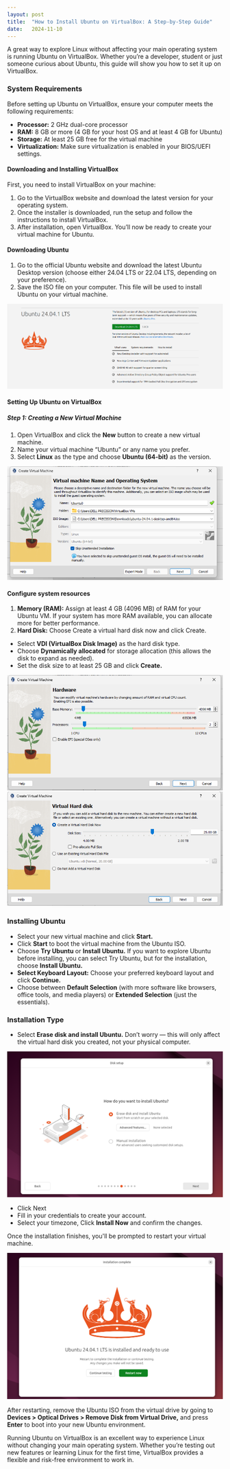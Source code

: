 ```yaml
---
layout: post
title:  "How to Install Ubuntu on VirtualBox: A Step-by-Step Guide"
date:   2024-11-10
---
```


<p>A great way to explore Linux without affecting your main operating system is running Ubuntu on VirtualBox. Whether you’re a developer, student or just someone curious about Ubuntu, this guide will show you how to set it up on VirtualBox.</p>

### System Requirements
<p>Before setting up Ubuntu on VirtualBox, ensure your computer meets the following requirements:</p>

   * **Processor:** 2 GHz dual-core processor
   * **RAM:** 8 GB or more (4 GB for your host OS and at least 4 GB for Ubuntu)
   * **Storage:** At least 25 GB free for the virtual machine
   * **Virtualization:** Make sure virtualization is enabled in your BIOS/UEFI settings.

#### Downloading and Installing VirtualBox
First, you need to install VirtualBox on your machine:
   1. Go to the VirtualBox website and download the latest version for your operating system.
   2. Once the installer is downloaded, run the setup and follow the instructions to install VirtualBox.
   3. After installation, open VirtualBox. You’ll now be ready to create your virtual machine for Ubuntu.

#### Downloading Ubuntu
   1. Go to the official Ubuntu website and download the latest Ubuntu Desktop version (choose either 24.04 LTS or 22.04 LTS, depending on your preference).
   2. Save the ISO file on your computer. This file will be used to install Ubuntu on your virtual machine.

<img src="/assets/img/ubuntu.png" alt=""> 

#### Setting Up Ubuntu on VirtualBox

##### Step 1: Creating a New Virtual Machine
   1. Open VirtualBox and click the **New** button to create a new virtual machine.
   2. Name your virtual machine “Ubuntu” or any name you prefer.
   3. Select **Linux** as the type and choose **Ubuntu (64-bit)** as the version.

<img src="/assets/img/Ubuntu0.png" alt="">

#### Configure system resources
   1. **Memory (RAM):** Assign at least 4 GB (4096 MB) of RAM for your Ubuntu VM. If your system has more RAM available, you can    allocate more for better performance.
   2. **Hard Disk:** Choose Create a virtual hard disk now and click Create.

   * Select **VDI (VirtualBox Disk Image)** as the hard disk type.
   * Choose **Dynamically allocated** for storage allocation (this allows the disk to expand as needed).
   * Set the disk size to at least 25 GB and click **Create.**

<img src="/assets/img/Ubuntu1.png" alt="">

<img src="/assets/img/Ubuntu2.png" alt="">

### Installing Ubuntu
   * Select your new virtual machine and click **Start.**
   * Click **Start** to boot the virtual machine from the Ubuntu ISO.
   * Choose **Try Ubuntu** or **Install Ubuntu.** If you want to explore Ubuntu before installing, you can select Try Ubuntu, but for the installation, choose **Install Ubuntu.**
   * **Select Keyboard Layout:** Choose your preferred keyboard layout and click **Continue.**
   * Choose between **Default Selection** (with more software like browsers, office tools, and media players) or **Extended Selection** (just the essentials).

### Installation Type
* Select **Erase disk and install Ubuntu.** Don’t worry — this will only affect the virtual hard disk you created, not your physical computer.

<img src="/assets/img/Ubuntu3.png" alt="">

* Click Next
* Fill in your credentials to create your account.
* Select your timezone, Click **Install Now** and confirm the changes.

Once the installation finishes, you'll be prompted to restart your virtual machine.

<img src="/assets/img/Ubuntu4.png" alt="">

After restarting, remove the Ubuntu ISO from the virtual drive by going to **Devices > Optical Drives > Remove Disk from Virtual Drive,** and press **Enter** to boot into your new Ubuntu environment.

Running Ubuntu on VirtualBox is an excellent way to experience Linux without changing your main operating system. Whether you’re testing out new features or learning Linux for the first time, VirtualBox provides a flexible and risk-free environment to work in.